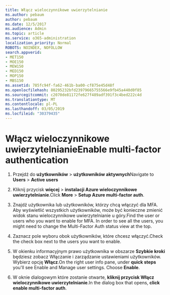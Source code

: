 ```yaml
---
title: Włącz wieloczynnikowe uwierzytelnianie
ms.author: pebaum
author: pebaum
ms.date: 12/5/2017
ms.audience: Admin
ms.topic: article
ms.service: o365-administration
localization_priority: Normal
ROBOTS: NOINDEX, NOFOLLOW
search.appverid:
- MET150
- MOE150
- MEW150
- MED150
- MOP150
- MBS150
ms.assetid: 785fc94f-fa62-461b-ba00-cf875e45d48f
ms.openlocfilehash: 80295232bfd23979665755566e9fb45a440d0f85
ms.sourcegitcommit: c2070de81172fe627f489adf391f3c4bed222c4d
ms.translationtype: MT
ms.contentlocale: pl-PL
ms.lasthandoff: 03/05/2019
ms.locfileid: "30379435"
---
```

# <a name="enable-multi-factor-authentication"></a><span data-ttu-id="5256d-102">Włącz wieloczynnikowe uwierzytelnianie</span><span class="sxs-lookup"><span data-stu-id="5256d-102">Enable multi-factor authentication</span></span>

1. <span data-ttu-id="5256d-103">Przejdź do **użytkowników** \> **użytkowników aktywnych**</span><span class="sxs-lookup"><span data-stu-id="5256d-103">Navigate to **Users** \> **Active users**</span></span>
    
2. <span data-ttu-id="5256d-104">Kliknij przycisk **więcej** \> **instalacji Azure wieloczynnikowe uwierzytelnianie**.</span><span class="sxs-lookup"><span data-stu-id="5256d-104">Click **More** \> **Setup Azure multi-factor auth**.</span></span> 
    
3. <span data-ttu-id="5256d-p101">Znajdź użytkownika lub użytkowników, którzy chcą włączyć dla MFA. Aby wyświetlić wszystkich użytkowników, może być konieczne zmienić widok stanu wieloczynnikowe uwierzytelnianie u góry.</span><span class="sxs-lookup"><span data-stu-id="5256d-p101">Find the user or users who you want to enable for MFA. In order to see all the users, you might need to change the Multi-Factor Auth status view at the top.</span></span>
    
4. <span data-ttu-id="5256d-107">Zaznacz pole wyboru obok użytkowników, które chcesz włączyć.</span><span class="sxs-lookup"><span data-stu-id="5256d-107">Check the check box next to the users you want to enable.</span></span>
    
5.  <span data-ttu-id="5256d-p102">W okienku informacyjnym prawo użytkownika w obszarze **Szybkie kroki** będziesz zobacz Włączanie i zarządzanie ustawieniami użytkowników. Wybierz opcję **Włącz**.</span><span class="sxs-lookup"><span data-stu-id="5256d-p102">On the right user info pane, under **quick steps** you'll see Enable and Manage user settings. Choose **Enable**.</span></span> 
    
6. <span data-ttu-id="5256d-110">W oknie dialogowym które zostanie otwarte, **kliknij przycisk Włącz wieloczynnikowe uwierzytelnianie**.</span><span class="sxs-lookup"><span data-stu-id="5256d-110">In the dialog box that opens, **click enable multi-factor auth**.</span></span> 
    

